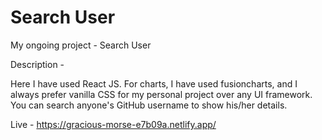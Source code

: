 # Search User

My ongoing project - Search User

Description -

Here I have used React JS. For charts, I have used fusioncharts, and I always prefer vanilla CSS for my personal project over any UI framework.
You can search anyone's GitHub username to show his/her details.



Live - https://gracious-morse-e7b09a.netlify.app/
